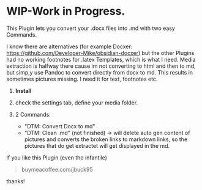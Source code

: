 # WIP-Work in Progress.

This Plugin lets you convert your .docx files into .md with two easy Commands. 

I know there are alternatives (for example Docxer: https://github.com/Developer-Mike/obsidian-docxer)  but the other Plugins had no working footnotes for .latex Templates, which is what I need.
Media extraction is halfway there cause im not converting to html and then to md, but simp,y use Pandoc to convert directly from docx to md. This results in sometimes pictures missing. I need it for text, footnotes etc.


1) **Install** 
2) check the settings tab, define your media folder. 

3) 2 Commands: 
    - "DTM: Convert Docx to md"
    - "DTM: Clean .md" (not finished) -> will delete auto gen content of pictures and converts the broken links to markdown links, so the pictures that do get extractet will get displayed in the md. 


If you like this Plugin (even tho infantile)

> buymeacoffee.com/jbuck95

thanks!